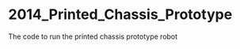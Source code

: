 2014_Printed_Chassis_Prototype
==============================

The code to run the printed chassis prototype robot
